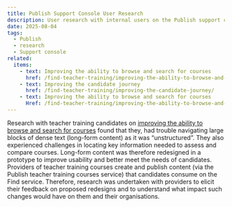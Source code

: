 ```yaml
---
title: Publish Support Console User Research
description: User research with internal users on the Publish support console
date: 2025-08-04
tags:
  - Publish
  - research
  - Support console
related:
  items:
    - text: Improving the ability to browse and search for courses
      href: /find-teacher-training/improving-the-ability-to-browse-and-search-for-courses-round-1-user-research/
    - text: Improving the candidate journey
      href: /find-teacher-training/improving-the-candidate-journey/
    - text: Improving the ability to browse and search for courses
      Href: /find-teacher-training/improving-the-ability-to-browse-and-search-for-courses-round-2-user-research/
---
```

Research with teacher training candidates on [improving the ability to browse and search for courses](/find-teacher-training/improving-the-ability-to-browse-and-search-for-courses-round-1-user-research/) found that they, had trouble navigating large blocks of dense text (long-form content) as it was “unstructured”. 
They also experienced challenges in locating key information needed to assess and compare courses. Long-form content was therefore redesigned in a prototype to improve usability and better meet the needs of candidates.  
Providers of teacher training courses create and publish content (via the Publish teacher training courses service) that candidates consume on the Find service. 
Therefore, research was undertaken with providers to elicit their feedback on proposed redesigns and to understand what impact such changes would have on them and their organisations.  
